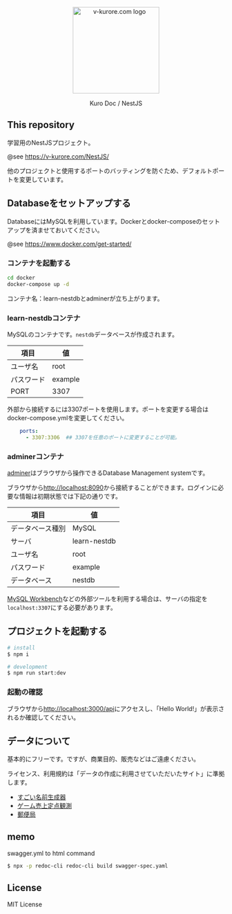 <p align="center">
  <a href="https://v-kurore.com/NestJS/" target="blank"><img src="https://v-kurore.com/hero.png" width="200" alt="v-kurore.com logo" /></a>
</p>

<p align="center">Kuro Doc / NestJS</p>

## This repository

学習用のNestJSプロジェクト。

@see <https://v-kurore.com/NestJS/>

他のプロジェクトと使用するポートのバッティングを防ぐため、デフォルトポートを変更しています。

## Databaseをセットアップする

DatabaseにはMySQLを利用しています。Dockerとdocker-composeのセットアップを済ませておいてください。

@see <https://www.docker.com/get-started/>

### コンテナを起動する

```bash
cd docker
docker-compose up -d
```

コンテナ名：learn-nestdbとadminerが立ち上がります。

### learn-nestdbコンテナ

MySQLのコンテナです。`nestdb`データベースが作成されます。

|項目|値|
|---|---|
|ユーザ名|root|
|パスワード|example|
|PORT|3307|

外部から接続するには3307ポートを使用します。ポートを変更する場合はdocker-compose.ymlを変更してください。

```yml
    ports:
      - 3307:3306  ## 3307を任意のポートに変更することが可能。
```

### adminerコンテナ

[adminer](https://www.adminer.org/)はブラウザから操作できるDatabase Management systemです。

ブラウザから<http://localhost:8090>から接続することができます。ログインに必要な情報は初期状態では下記の通りです。

|項目|値|
|---|---|
|データベース種別|MySQL|
|サーバ|learn-nestdb|
|ユーザ名|root|
|パスワード|example|
|データベース|nestdb|

[MySQL Workbench](https://www.mysql.com/jp/products/workbench/)などの外部ツールを利用する場合は、サーバの指定を`localhost:3307`にする必要があります。

## プロジェクトを起動する

```bash
# install
$ npm i

# development
$ npm run start:dev

```

### 起動の確認

ブラウザから<http://localhost:3000/api>にアクセスし、「Hello World!」が表示されるか確認してください。

## データについて

基本的にフリーです。ですが、商業目的、販売などはご遠慮ください。

ライセンス、利用規約は「データの作成に利用させていただいたサイト」に準拠します。

- [すごい名前生成器](https://namegen.jp/)
- [ゲーム売上定点観測](https://teitengame.com/index.html)
- [郵便局](https://www.post.japanpost.jp/zipcode/dl/oogaki-zip.html)

## memo

swagger.yml to html command

```bash
$ npx -p redoc-cli redoc-cli build swagger-spec.yaml
```

## License

MIT License
